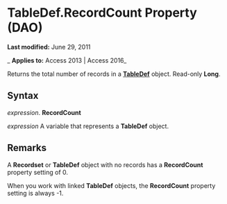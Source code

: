 
# TableDef.RecordCount Property (DAO)

 **Last modified:** June 29, 2011

 _ **Applies to:** Access 2013 | Access 2016_

Returns the total number of records in a  **[TableDef](715146b6-c62a-abff-28ee-e6bbe3c08adf.md)** object. Read-only **Long**.


## Syntax

 _expression_. **RecordCount**

 _expression_ A variable that represents a **TableDef** object.


## Remarks

A  **Recordset** or **TableDef** object with no records has a **RecordCount** property setting of 0.

When you work with linked **TableDef** objects, the **RecordCount** property setting is always -1.

